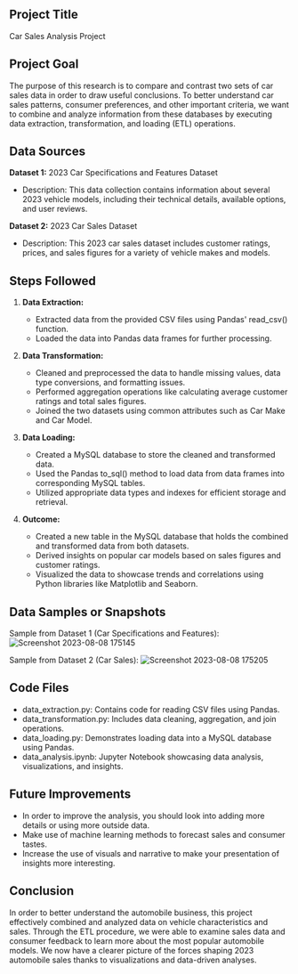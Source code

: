 ## Project Title

Car Sales Analysis Project

## Project Goal

The purpose of this research is to compare and contrast two sets of car sales data in order to draw useful conclusions. To better understand car sales patterns, consumer preferences, and other important criteria, we want to combine and analyze information from these databases by executing data extraction, transformation, and loading (ETL) operations.

## Data Sources

**Dataset 1:** 2023 Car Specifications and Features Dataset
- Description: This data collection contains information about several 2023 vehicle models, including their technical details, available options, and user reviews.

**Dataset 2:** 2023 Car Sales Dataset
- Description: This 2023 car sales dataset includes customer ratings, prices, and sales figures for a variety of vehicle makes and models.

## Steps Followed

1. **Data Extraction:**
   - Extracted data from the provided CSV files using Pandas' read_csv() function.
   - Loaded the data into Pandas data frames for further processing.

2. **Data Transformation:**
   - Cleaned and preprocessed the data to handle missing values, data type conversions, and 
     formatting issues.
   - Performed aggregation operations like calculating average customer ratings and total sales 
     figures.
   - Joined the two datasets using common attributes such as Car Make and Car Model.

3. **Data Loading:**
   - Created a MySQL database to store the cleaned and transformed data.
   - Used the Pandas to_sql() method to load data from data frames into corresponding MySQL 
     tables.
   - Utilized appropriate data types and indexes for efficient storage and retrieval.

4. **Outcome:**
   - Created a new table in the MySQL database that holds the combined and transformed data 
     from both datasets.
   - Derived insights on popular car models based on sales figures and customer ratings.
   - Visualized the data to showcase trends and correlations using Python libraries like 
     Matplotlib and Seaborn.

## Data Samples or Snapshots

Sample from Dataset 1 (Car Specifications and Features):
![Screenshot 2023-08-08 175145](https://github.com/tarun496-oss/Car_sales_analysis/assets/137961701/c215c976-fedc-4126-afcc-0ce5f8153b99)


Sample from Dataset 2 (Car Sales):
![Screenshot 2023-08-08 175205](https://github.com/tarun496-oss/Car_sales_analysis/assets/137961701/d751f02f-5654-4995-9c72-c7687de6d071)


## Code Files

- data_extraction.py: Contains code for reading CSV files using Pandas.
- data_transformation.py: Includes data cleaning, aggregation, and join operations.
- data_loading.py: Demonstrates loading data into a MySQL database using Pandas.
- data_analysis.ipynb: Jupyter Notebook showcasing data analysis, visualizations, and insights.

## Future Improvements

- In order to improve the analysis, you should look into adding more details or using more 
  outside data.
- Make use of machine learning methods to forecast sales and consumer tastes.
- Increase the use of visuals and narrative to make your presentation of insights more 
  interesting.

## Conclusion

In order to better understand the automobile business, this project effectively combined and analyzed data on vehicle characteristics and sales. Through the ETL procedure, we were able to examine sales data and consumer feedback to learn more about the most popular automobile models. We now have a clearer picture of the forces shaping 2023 automobile sales thanks to visualizations and data-driven analyses.
